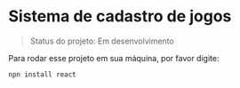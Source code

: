 <h1>Sistema de cadastro de jogos</h1>

> Status do projeto: Em desenvolvimento

Para rodar esse projeto em sua máquina, por favor digite:

```
npn install react
```
